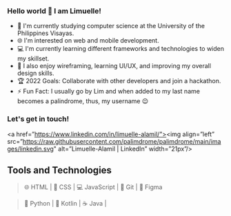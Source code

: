 ### Hello world 👋 I am Limuelle!

- 🏫 I'm currently studying computer science at the University of the Philippines Visayas.
- 🌐 I'm interested on web and mobile development. 
- 💻 I'm currently learning different frameworks and technologies to widen my skillset.
- 🎨 I also enjoy wireframing, learning UI/UX, and improving my overall design skills.
- 🏆 2022 Goals: Collaborate with other developers and join a hackathon.
- ⚡ Fun Fact: I usually go by Lim and when added to my last name becomes a palindrome, thus, my username 😉

### Let's get in touch!

<a href=”https://www.linkedin.com/in/limuelle-alamil/"><img align=”left” src=”https://raw.githubusercontent.com/palimdrome/palimdrome/main/images/linkedin.svg" alt=”Limuelle-Alamil | LinkedIn” width=”21px”/></a>

## Tools and Technologies
> 🌐 HTML | 
> 🎨 CSS | 
> 💻 JavaScript |
> 📁 Git | 
> 📐 Figma

> 🐍 Python | 
> 📱  Kotlin | 
> ☕ Java | 

<!--
**palimdrome/palimdrome** is a ✨ _special_ ✨ repository because its `README.md` (this file) appears on your GitHub profile.

Here are some ideas to get you started:

- 🔭 I’m currently working on ...
- 🌱 I’m currently learning ...
- 👯 I’m looking to collaborate on ...
- 🤔 I’m looking for help with ...
- 💬 Ask me about ...
- 📫 How to reach me: ...
- 😄 Pronouns: ...
- ⚡ Fun fact: ...
-->
